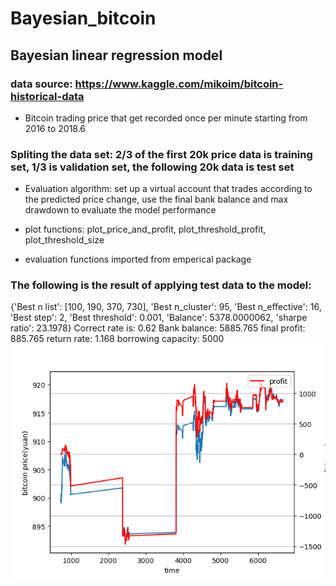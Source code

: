 # Bayesian_bitcoin

##  Bayesian linear regression model
### data source: https://www.kaggle.com/mikoim/bitcoin-historical-data
   - Bitcoin trading price that get recorded once per minute starting from 2016 to 2018.6
### Spliting the data set: 2/3 of the first 20k price data is training set, 1/3 is validation set, the following 20k data is test set

- Evaluation algorithm: set up a virtual account that trades according to the predicted price change, use the final bank balance and max drawdown to evaluate the model performance

- plot functions: plot_price_and_profit, plot_threshold_profit, plot_threshold_size
- evaluation functions imported from emperical package

### The following is the result of applying test data to the model:
{'Best n list': [100, 190, 370, 730], 'Best n_cluster': 95, 'Best n_effective': 16, 'Best step': 2, 'Best threshold': 0.001, 'Balance': 5378.0000062, 'sharpe ratio': 23.1978}
Correct rate is: 0.62
Bank balance: 5885.765
final profit: 885.765
return rate: 1.168
borrowing capacity: 5000
![price and profit plot](https://github.com/SophWang/Bayesian_bitcoin/blob/master/bayesian_model/param_adjusted.png)
